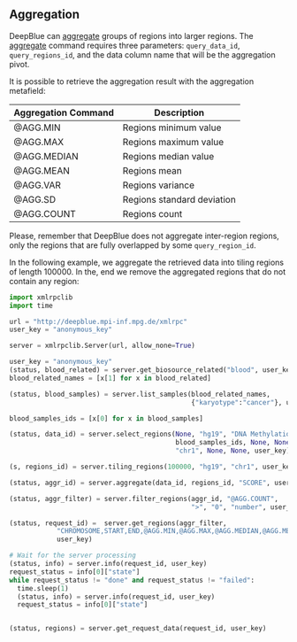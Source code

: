 ## Aggregation

DeepBlue can [aggregate](http://deepblue.mpi-inf.mpg.de/api.php#api-aggregate) groups of regions into larger regions.
The [aggregate](http://deepblue.mpi-inf.mpg.de/api.php#api-aggregate) command requires three parameters: `query_data_id`, `query_regions_id`, and the data column name that will be the aggregation pivot.

It is possible to retrieve the aggregation result with the aggregation metafield:

| Aggregation Command | Description                |
|---------------------|----------------------------|
| @AGG.MIN            | Regions minimum value      |
| @AGG.MAX            | Regions maximum value      |
| @AGG.MEDIAN         | Regions median value       |
| @AGG.MEAN           | Regions mean               |
| @AGG.VAR            | Regions variance           |
| @AGG.SD             | Regions standard deviation |
| @AGG.COUNT          | Regions count              |

Please, remember that DeepBlue does not aggregate inter-region regions, only the regions that are fully overlapped by some `query_region_id`.

In the following example, we aggregate the retrieved data into tiling regions of length 100000.
In the, end we remove the aggregated regions that do not contain any region:

```python
import xmlrpclib
import time

url = "http://deepblue.mpi-inf.mpg.de/xmlrpc"
user_key = "anonymous_key"

server = xmlrpclib.Server(url, allow_none=True)

user_key = "anonymous_key"
(status, blood_related) = server.get_biosource_related("blood", user_key)
blood_related_names = [x[1] for x in blood_related]

(status, blood_samples) = server.list_samples(blood_related_names,
                                              {"karyotype":"cancer"}, user_key)

blood_samples_ids = [x[0] for x in blood_samples]

(status, data_id) = server.select_regions(None, "hg19", "DNA Methylation",
                                          blood_samples_ids, None, None,
                                          "chr1", None, None, user_key)

(s, regions_id) = server.tiling_regions(100000, "hg19", "chr1", user_key)

(status, aggr_id) = server.aggregate(data_id, regions_id, "SCORE", user_key)

(status, aggr_filter) = server.filter_regions(aggr_id, "@AGG.COUNT",
                                              ">", "0", "number", user_key)

(status, request_id) =  server.get_regions(aggr_filter,
            "CHROMOSOME,START,END,@AGG.MIN,@AGG.MAX,@AGG.MEDIAN,@AGG.MEAN,@AGG.SD,@AGG.COUNT",
            user_key)

# Wait for the server processing
(status, info) = server.info(request_id, user_key)
request_status = info[0]["state"]
while request_status != "done" and request_status != "failed":
  time.sleep(1)
  (status, info) = server.info(request_id, user_key)
  request_status = info[0]["state"]


(status, regions) = server.get_request_data(request_id, user_key)
```
